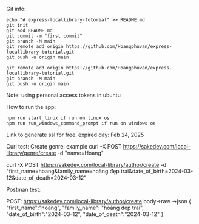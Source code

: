 Git info:

    echo "# express-locallibrary-tutorial" >> README.md
    git init
    git add README.md
    git commit -m "first commit"
    git branch -M main
    git remote add origin https://github.com/Hoangphuvan/express-locallibrary-tutorial.git
    git push -u origin main

    git remote add origin https://github.com/Hoangphuvan/express-locallibrary-tutorial.git
    git branch -M main
    git push -u origin main

Note: using personal access tokens in ubuntu

How to run the app:

    npm run start_linux if run on linux os
    npm run run_windows_command_prompt if run on windows os

Link to generate ssl for free. expired day: Feb 24, 2025

Curl test:
Create genre:
example curl -X POST https://sakedev.com/local-library/genre/create -d "name=Hoang"

curl -X POST https://sakedev.com/local-library/author/create -d "first_name=hoang&family_name=hoàng đẹp trai&date_of_birth=2024-03-12&date_of_death=2024-03-12"

Postman test:

POST:
https://sakedev.com/local-library/author/create
body->raw ->json
{
"first_name":"hoang",
"family_name": "hoàng đẹp trai",
"date_of_birth":"2024-03-12",
"date_of_death":"2024-03-12"
}
